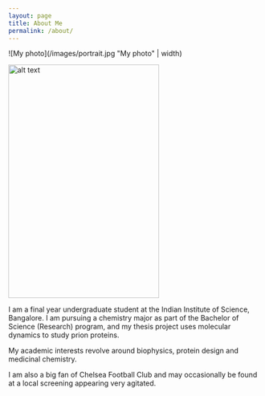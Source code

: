 ```yaml
---
layout: page
title: About Me
permalink: /about/
---
```


![My photo](/images/portrait.jpg "My photo" | width)


<img src="https://raw.githubusercontent.com/preetham-v/website/master/images/portrait.jpg" alt="alt text" width="300" height="465">

I am a final year undergraduate student at the Indian Institute of Science, Bangalore. I am pursuing a chemistry major as part of the Bachelor of Science (Research) program, and my thesis project uses molecular dynamics to study prion proteins.

My academic interests revolve around biophysics, protein design and medicinal chemistry.

I am also a big fan of Chelsea Football Club and may occasionally be found at a local screening appearing very agitated.
